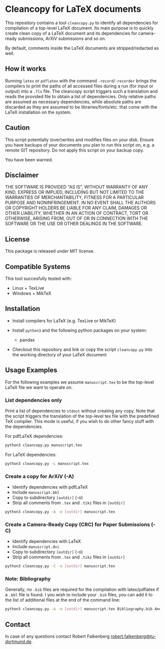 Cleancopy for LaTeX documents
===============================

This repository contains a tool ``cleancopy.py`` to identify all dependencies for compilation of a top-level LaTeX document.
Its main purpose is to quickly create clean copy of a LaTeX document and its dependencies for camera-ready submissions, ArXiV submissions and so on.

By default, comments inside the LaTeX documents are stripped/redacted as well.

## How it works
Running ``latex`` or ``pdflatex`` with the command ``-record``/``-recorder`` brings the compilers to print the paths of all accessed files during a run (for input or output) into a ``.fls`` file.
The cleancopy script triggers such a translation and reads the provided file to obtain a list of dependencies.
Only relative paths are assumed as necessary dependencies, while absolute paths are discarded as they are assumed to be libraries/fonts/etc. that come with the LaTeX installation on the system.

## Caution
This script potentially (over)writes and modifies files on your disk. Ensure you have backups of your documents you plan to run this script on, e.g. a remote GIT repository. Do not apply this script on your backup copy.

You have been warned.

## Disclaimer
THE SOFTWARE IS PROVIDED "AS IS", WITHOUT WARRANTY OF ANY KIND, EXPRESS OR IMPLIED, INCLUDING BUT NOT LIMITED TO THE WARRANTIES OF MERCHANTABILITY, FITNESS FOR A PARTICULAR PURPOSE AND NONINFRINGEMENT. IN NO EVENT SHALL THE AUTHORS OR COPYRIGHT HOLDERS BE LIABLE FOR ANY CLAIM, DAMAGES OR OTHER LIABILITY, WHETHER IN AN ACTION OF CONTRACT, TORT OR OTHERWISE, ARISING FROM, OUT OF OR IN CONNECTION WITH THE SOFTWARE OR THE USE OR OTHER DEALINGS IN THE SOFTWARE.

## License
This package is released under MIT license.

## Compatible Systems
This tool succesfully tested with:

- Linux + TexLive
- Windows + MikTeX

## Installation

- Install compilers for LaTeX (e.g. TexLive or MikTeX)
- Install ``python3`` and the following python packages on your system:
    - pandas

- Checkout this repository and link or copy the script ``cleancopy.py`` into the working directory of your LaTeX document

## Usage Examples
For the following examples we assume ``manuscript.tex`` to be the top-level LaTeX file we want to operate on.

### List dependencies only
Print a list of dependencies to ``stdout`` without creating any copy. Note that the script triggers the translation of the top-level tex file with the predefined TeX compiler.
This mode is useful, if you wish to do other fancy stuff with the dependencies.

For pdfLaTeX dependencies:
```sh
python3 cleancopy.py manuscript.tex
```

For LaTeX dependencies:
```sh
python3 cleancopy.py -L manuscript.tex
```

### Create a copy for ArXiV (-A)

- Identify dependencies with pdfLaTeX
- Include ``manuscript.bbl``
- Copy to subdirectory ``[outdir]`` (-o)
- Strip all comments from ``.tex`` and ``.tikz`` files in ``[outdir]``

```sh
python3 cleancopy.py -A -o [outdir] manuscript.tex
```

### Create a Camera-Ready Copy (CRC) for Paper Submissions (-C)

- Identify dependencies with LaTeX
- Include ``manuscript.dvi``
- Copy to subdirectory ``[outdir]`` (-o)
- Strip all comments from ``.tex`` and ``.tikz`` files in ``[outdir]``

```sh
python3 cleancopy.py -C -o [outdir] manuscript.tex
```

### Note: Bibliography
Generally, no ``.bib`` files are required for the compilation with latex/pdflatex if a ``.bbl`` file is found. I you wish to include your ``.bib`` files, you can add it to the list of additional files at the end of the command line:

```sh
python3 cleancopy.py -A -o [outdir] manuscript.tex Bibliography.bib AnotherExtraFile.foo
```

## Contact
In case of any questions contact Robert Falkenberg <robert.falkenberg@tu-dortmund.de>.